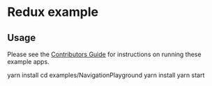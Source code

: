 # Redux example

## Usage

Please see the [Contributors Guide](https://github.com/react-community/react-navigation/blob/master/docs/guides/Contributors.md#development) for instructions on running these example apps.


yarn install
cd examples/NavigationPlayground
yarn install
yarn start